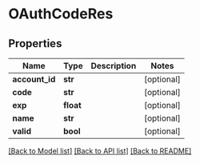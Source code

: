# OAuthCodeRes

## Properties
Name | Type | Description | Notes
------------ | ------------- | ------------- | -------------
**account_id** | **str** |  | [optional] 
**code** | **str** |  | [optional] 
**exp** | **float** |  | [optional] 
**name** | **str** |  | [optional] 
**valid** | **bool** |  | [optional] 

[[Back to Model list]](../README.md#documentation-for-models) [[Back to API list]](../README.md#documentation-for-api-endpoints) [[Back to README]](../README.md)

